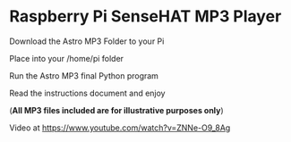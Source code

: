 # Raspberry Pi SenseHAT MP3 Player
Download the Astro MP3 Folder  to your Pi

Place into your /home/pi folder

Run the Astro MP3 final Python program

Read the instructions document and enjoy

(**All MP3 files included are for illustrative purposes only**)

Video at  https://www.youtube.com/watch?v=ZNNe-O9_8Ag

